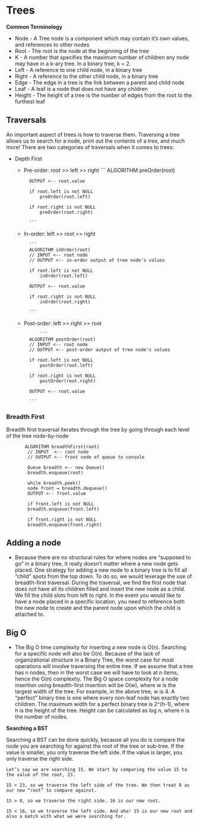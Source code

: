 # Trees

**Common Terminology**

* Node - A Tree node is a component which may contain it’s own values, and references to other nodes
* Root - The root is the node at the beginning of the tree
* K - A number that specifies the maximum number of children any node may have in a k-ary tree. In a binary tree, k = 2.
* Left - A reference to one child node, in a binary tree
* Right - A reference to the other child node, in a binary tree
* Edge - The edge in a tree is the link between a parent and child node
* Leaf - A leaf is a node that does not have any children
* Height - The height of a tree is the number of edges from the root to the furthest leaf


## Traversals
An important aspect of trees is how to traverse them. Traversing a tree allows us to search for a node, print out the contents of a tree, and much more! There are two categories of traversals when it comes to trees:

- Depth First
    * Pre-order: root >> left >> right
                ```
            ALGORITHM preOrder(root)

            OUTPUT <-- root.value

            if root.left is not NULL
                preOrder(root.left)

            if root.right is not NULL
                preOrder(root.right)

            ```
    * In-order: left >> root >> right

            ```
            ALGORITHM inOrder(root)
            // INPUT <-- root node
            // OUTPUT <-- in-order output of tree node's values

            if root.left is not NULL
                inOrder(root.left)

            OUTPUT <-- root.value

            if root.right is not NULL
                inOrder(root.right)

            ```
    * Post-order: left >> right >> root

                ```
            ALGORITHM postOrder(root)
            // INPUT <-- root node
            // OUTPUT <-- post-order output of tree node's values

            if root.left is not NULL
                postOrder(root.left)

            if root.right is not NULL
                postOrder(root.right)

            OUTPUT <-- root.value

            ```




###  Breadth First
Breadth first traversal iterates through the tree by going through each level of the tree node-by-node

           ALGORITHM breadthFirst(root)
            // INPUT  <-- root node
            // OUTPUT <-- front node of queue to console

            Queue breadth <-- new Queue()
            breadth.enqueue(root)

            while breadth.peek()
            node front = breadth.dequeue()
            OUTPUT <-- front.value

            if front.left is not NULL
            breadth.enqueue(front.left)

            if front.right is not NULL
            breadth.enqueue(front.right)



## Adding a node

- Because there are no structural rules for where nodes are “supposed to go” in a binary tree, it really doesn’t matter where a new node gets placed. One strategy for adding a new node to a binary tree is to fill all “child” spots from the top down. To do so, we would leverage the use of breadth-first traversal. During the traversal, we find the first node that does not have all its children filled and insert the new node as a child. We fill the child slots from left to right. In the event you would like to have a node placed in a specific location, you need to reference both the new node to create and the parent node upon which the child is attached to.
## Big O

- The Big O time complexity for inserting a new node is O(n). Searching for a specific node will also be O(n). Because of the lack of organizational structure in a Binary Tree, the worst case for most operations will involve traversing the entire tree. If we assume that a tree has n nodes, then in the worst case we will have to look at n items, hence the O(n) complexity. The Big O space complexity for a node insertion using breadth-first insertion will be O(w), where w is the largest width of the tree. For example, in the above tree, w is 4. A “perfect” binary tree is one where every non-leaf node has exactly two children. The maximum width for a perfect binary tree is 2^(h-1), where h is the height of the tree. Height can be calculated as log n, where n is the number of nodes. 



**Searching a BST**

Searching a BST can be done quickly, because all you do is compare the node you are searching for against the root of the tree or sub-tree. If the value is smaller, you only traverse the left side. If the value is larger, you only traverse the right side.

```
Let’s say we are searching 15. We start by comparing the value 15 to the value of the root, 23.

15 < 23, so we traverse the left side of the tree. We then treat 8 as our new “root” to compare against.

15 > 8, so we traverse the right side. 16 is our new root.

15 < 16, so we traverse the left side. And aha! 15 is our new root and also a match with what we were searching for.
